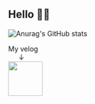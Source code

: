 ## Hello 👋🏻


![Anurag's GitHub stats](https://github-readme-stats.vercel.app/api?username=NouXXXX&show_icons=true&theme=tokyonight)

My velog <br/>
&emsp;&ensp;↓ <br/>
<a href="https://velog.io/@applerecipe" target="_blank">
<img src = "https://velopert.com/wp-content/uploads/2018/09/velog.png" width="70" />
</a>
